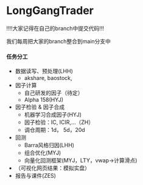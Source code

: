 # LongGangTrader


!!!!大家记得在自己的branch中提交代码!!!

我们每周把大家的branch整合到main分支中

#### 任务分工

+ 数据读写、预处理(LHH)
  + akshare, baostock,
+ 因子计算
  + 自己研发的因子（待定）
  + Alpha 158(HYJ)
+ 因子检验 & 因子合成
  + 机器学习合成因子(HYJ)
  + 因子检验：IC, ICIR,...（ZH）
  + 调仓周期：1d， 5d，20d
+ 回测
  + Barra风格归因(LHH)
  + 组合优化(MYJ)
  + 向量化回测框架(MYJ，LTY，vwap->计算滑点)
+ （可视化网页结果：模拟实盘）
+ 报告与课件(ZES)
